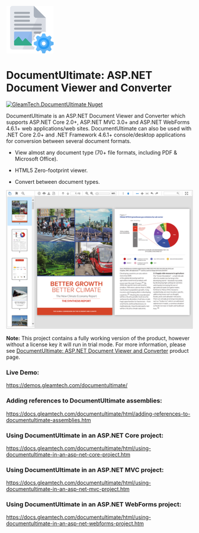 ![DocumentUltimate Logo](documentultimate-logo.png)
#  DocumentUltimate: ASP.NET Document Viewer and Converter
[![GleamTech.DocumentUltimate Nuget](https://img.shields.io/nuget/v/GleamTech.DocumentUltimate)](https://www.nuget.org/packages/GleamTech.DocumentUltimate/ "GleamTech.DocumentUltimate Nuget")

DocumentUltimate is an ASP.NET Document Viewer and Converter which supports ASP.NET Core 2.0+, ASP.NET MVC 3.0+ and ASP.NET WebForms 4.6.1+ web applications/web sites. DocumentUltimate can also be used with .NET Core 2.0+ and .NET Framework 4.6.1+ console/desktop applications for conversion between several document formats.

- View almost any document type (70+ file formats, including PDF & Microsoft Office).

- HTML5 Zero-footprint viewer.

- Convert between document types.

![ASP.NET Document Viewer](documentultimate.png)

**Note:** This project contains a fully working version of the product, however without a license key it will run in trial mode. For more information, please see [DocumentUltimate: ASP.NET Document Viewer and Converter](http://www.gleamtech.com/documentultimate) product page.

### Live Demo:
https://demos.gleamtech.com/documentultimate/

### Adding references to DocumentUltimate assemblies:
https://docs.gleamtech.com/documentultimate/html/adding-references-to-documentultimate-assemblies.htm

### Using DocumentUltimate in an ASP.NET Core project:
https://docs.gleamtech.com/documentultimate/html/using-documentultimate-in-an-asp-net-core-project.htm

### Using DocumentUltimate in an ASP.NET MVC project:
https://docs.gleamtech.com/documentultimate/html/using-documentultimate-in-an-asp-net-mvc-project.htm

### Using DocumentUltimate in an ASP.NET WebForms project:
https://docs.gleamtech.com/documentultimate/html/using-documentultimate-in-an-asp-net-webforms-project.htm
